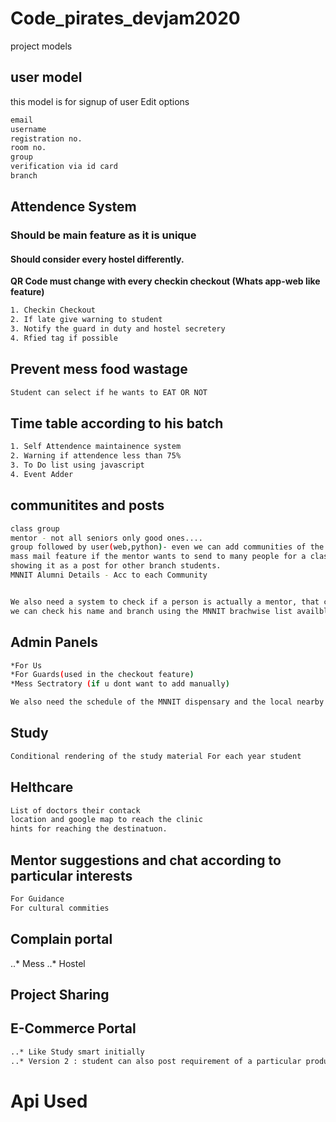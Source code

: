 # Code_pirates_devjam2020

project models

## user model

this model is for signup of user
Edit options
```bash
email
username
registration no.
room no.
group
verification via id card
branch
```
## Attendence System
### Should be main feature as it is unique
#### Should consider every hostel differently.
**QR Code must change with every checkin checkout (Whats app-web like feature)**
```bash
1. Checkin Checkout
2. If late give warning to student
3. Notify the guard in duty and hostel secretery
4. Rfied tag if possible
```
## Prevent mess food wastage
  ```bash
  Student can select if he wants to EAT OR NOT
  ```
## Time table according to his batch
```bash
1. Self Attendence maintainence system
2. Warning if attendence less than 75% 
3. To Do list using javascript
4. Event Adder
```

## communitites and posts

```bash
class group
mentor - not all seniors only good ones....
group followed by user(web,python)- even we can add communities of the UPSC prep. and GATE
mass mail feature if the mentor wants to send to many people for a class, like CC class for the CS and IT branch, likewise also
showing it as a post for other branch students.
MNNIT Alumni Details - Acc to each Community


We also need a system to check if a person is actually a mentor, that can be done by either using his id and verify it, or 
we can check his name and branch using the MNNIT brachwise list availble at College Website.
```
## Admin Panels
```bash
*For Us
*For Guards(used in the checkout feature)
*Mess Sectratory (if u dont want to add manually)

We also need the schedule of the MNNIT dispensary and the local nearby clinics, at least some legitimate data to show for the practical
```
## Study
```bash
Conditional rendering of the study material For each year student
```
## Helthcare
```bash
List of doctors their contack
location and google map to reach the clinic
hints for reaching the destinatuon.
```
## Mentor suggestions and chat according to particular interests
```bash
For Guidance
For cultural commities
```
## Complain portal
  ..* Mess
  ..* Hostel
## Project Sharing
## E-Commerce Portal
```bash
..* Like Study smart initially
..* Version 2 : student can also post requirement of a particular product as well as post for selling.
```
# Api Used
